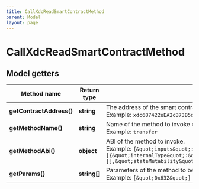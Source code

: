 ```yaml
---
title: CallXdcReadSmartContractMethod
parent: Model
layout: page
---
```


# CallXdcReadSmartContractMethod

## Model getters

Method name | Return type | Description | Notes
------------ | ------------- | ------------- | -------------
**getContractAddress()** | **string** | The address of the smart contract <br>Example: `xdc687422eEA2cB73B5d3e242bA5456b782919AFc85` |
**getMethodName()** | **string** | Name of the method to invoke on smart contract. <br>Example: `transfer` |
**getMethodAbi()** | **object** | ABI of the method to invoke. <br>Example: `{&quot;inputs&quot;:[{&quot;internalType&quot;:&quot;uint256&quot;,&quot;name&quot;:&quot;amount&quot;,&quot;type&quot;:&quot;uint256&quot;}],&quot;name&quot;:&quot;stake&quot;,&quot;outputs&quot;:[],&quot;stateMutability&quot;:&quot;nonpayable&quot;,&quot;type&quot;:&quot;function&quot;}` |
**getParams()** | **string[]** | Parameters of the method to be invoked. <br>Example: `[&quot;0x632&quot;]` |

